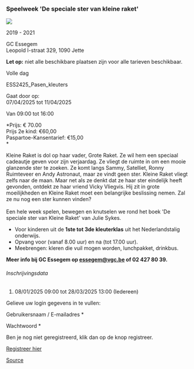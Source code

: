 ### Speelweek 'De speciale ster van kleine raket'

![](https://s3-eu-west-1.amazonaws.com/os-kwdo/prod/vgc/images/activity/6749a27812eea_Raket.jpg)

2019 - 2021

GC Essegem  
Leopold I-straat 329, 1090 Jette

**Let op:** niet alle beschikbare plaatsen zijn voor alle tarieven beschikbaar.

Volle dag

ESS2425_Pasen_kleuters

Gaat door op:  
07/04/2025 tot 11/04/2025

Van 09:00 tot 16:00

*Prijs: € 70.00  
Prijs 2e kind: €60,00  
Paspartoe-Kansentarief: €15,00  
*

Kleine Raket is dol op haar vader, Grote Raket. Ze wil hem een speciaal cadeautje geven voor zijn verjaardag. Ze vliegt de ruimte in om een mooie glanzende ster te zoeken. Ze komt langs Sammy, Satelliet, Ronny Ruimteveer en Andy Astronaut, maar ze vindt geen ster. Kleine Raket vliegt zelfs naar de maan. Maar net als ze denkt dat ze haar ster eindelijk heeft gevonden, ontdekt ze haar vriend Vicky Vliegvis. Hij zit in grote moeilijkheden en Kleine Raket moet een belangrijke beslissing nemen. Zal ze nu nog een ster kunnen vinden?  
<br/>Een hele week spelen, bewegen en knutselen we rond het boek 'De speciale ster van Kleine Raket' van Julie Sykes.

* Voor kinderen uit de **1ste tot 3de kleuterklas** uit het Nederlandstalig onderwijs.
* Opvang voor (vanaf 8.00 uur) en na (tot 17.00 uur).
* Meebrengen: kleren die vuil mogen worden, lunchpakket, drinkbus.

  
**Meer info bij GC Essegem op essegem@vgc.be of 02 427 80 39.**

###### Inschrijvingsdata

1.  08/01/2025 09:00 tot 28/03/2025 13:00 (Iedereen)

Gelieve uw login gegevens in te vullen:

Gebruikersnaam / E-mailadres \* 

Wachtwoord \* 

  

Ben je nog niet geregistreerd, klik dan op de knop registreer.

[Registreer hier](/registration)

[Source](https://tickets.vgc.be/activity/subscribe/ESS2425_Pasen_kleuters)